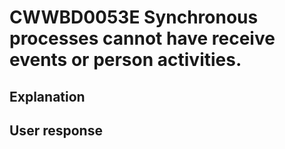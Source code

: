 # CWWBD0053E Synchronous processes cannot have receive events or person activities.

## Explanation

## User response